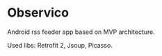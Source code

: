 # Observico
Android rss feeder app based on MVP architecture.

Used libs: Retrofit 2, Jsoup, Picasso.
